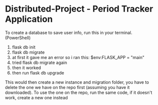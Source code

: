 # Distributed-Project - Period Tracker Application
To create a database to save user info, run this in your terminal. (PowerShell)
1. flask db init
2. flask db migrate
3. at first it gave me an error so i ran this: $env:FLASK_APP = "main"
4. tried flask db migrate again
5. then it worked
6. then run flask db upgrade

This would then create a new instance and migration folder, you have to delete the one we have on the repo first (assuming you have it downloaded). 
To use the one on the repo, run the same code, if it doesn't work, create a new one instead
